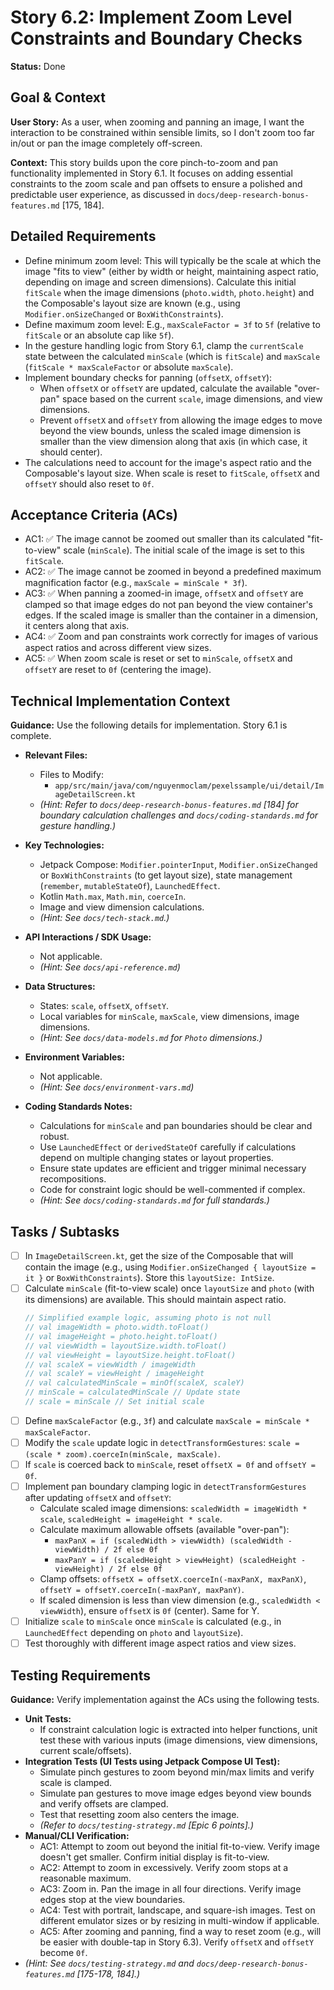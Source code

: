 # Story 6.2: Implement Zoom Level Constraints and Boundary Checks

**Status:** Done

## Goal & Context

**User Story:** As a user, when zooming and panning an image, I want the interaction to be constrained within sensible limits, so I don't zoom too far in/out or pan the image completely off-screen.

**Context:** This story builds upon the core pinch-to-zoom and pan functionality implemented in Story 6.1. It focuses on adding essential constraints to the zoom scale and pan offsets to ensure a polished and predictable user experience, as discussed in `docs/deep-research-bonus-features.md` [175, 184].

## Detailed Requirements

* Define minimum zoom level: This will typically be the scale at which the image "fits to view" (either by width or height, maintaining aspect ratio, depending on image and screen dimensions). Calculate this initial `fitScale` when the image dimensions (`photo.width`, `photo.height`) and the Composable's layout size are known (e.g., using `Modifier.onSizeChanged` or `BoxWithConstraints`).
* Define maximum zoom level: E.g., `maxScaleFactor = 3f` to `5f` (relative to `fitScale` or an absolute cap like `5f`).
* In the gesture handling logic from Story 6.1, clamp the `currentScale` state between the calculated `minScale` (which is `fitScale`) and `maxScale` (`fitScale * maxScaleFactor` or absolute `maxScale`).
* Implement boundary checks for panning (`offsetX`, `offsetY`):
    * When `offsetX` or `offsetY` are updated, calculate the available "over-pan" space based on the current `scale`, image dimensions, and view dimensions.
    * Prevent `offsetX` and `offsetY` from allowing the image edges to move beyond the view bounds, unless the scaled image dimension is smaller than the view dimension along that axis (in which case, it should center).
* The calculations need to account for the image's aspect ratio and the Composable's layout size. When scale is reset to `fitScale`, `offsetX` and `offsetY` should also reset to `0f`.

## Acceptance Criteria (ACs)

* AC1: ✅ The image cannot be zoomed out smaller than its calculated "fit-to-view" scale (`minScale`). The initial scale of the image is set to this `fitScale`.
* AC2: ✅ The image cannot be zoomed in beyond a predefined maximum magnification factor (e.g., `maxScale = minScale * 3f`).
* AC3: ✅ When panning a zoomed-in image, `offsetX` and `offsetY` are clamped so that image edges do not pan beyond the view container's edges. If the scaled image is smaller than the container in a dimension, it centers along that axis.
* AC4: ✅ Zoom and pan constraints work correctly for images of various aspect ratios and across different view sizes.
* AC5: ✅ When zoom scale is reset or set to `minScale`, `offsetX` and `offsetY` are reset to `0f` (centering the image).

## Technical Implementation Context

**Guidance:** Use the following details for implementation. Story 6.1 is complete.

* **Relevant Files:**
    * Files to Modify:
        * `app/src/main/java/com/nguyenmoclam/pexelssample/ui/detail/ImageDetailScreen.kt`
    * _(Hint: Refer to `docs/deep-research-bonus-features.md` [184] for boundary calculation challenges and `docs/coding-standards.md` for gesture handling.)_

* **Key Technologies:**
    * Jetpack Compose: `Modifier.pointerInput`, `Modifier.onSizeChanged` or `BoxWithConstraints` (to get layout size), state management (`remember`, `mutableStateOf`), `LaunchedEffect`.
    * Kotlin `Math.max`, `Math.min`, `coerceIn`.
    * Image and view dimension calculations.
    * _(Hint: See `docs/tech-stack.md`.)_

* **API Interactions / SDK Usage:**
    * Not applicable.
    * _(Hint: See `docs/api-reference.md`)_

* **Data Structures:**
    * States: `scale`, `offsetX`, `offsetY`.
    * Local variables for `minScale`, `maxScale`, view dimensions, image dimensions.
    * _(Hint: See `docs/data-models.md` for `Photo` dimensions.)_

* **Environment Variables:**
    * Not applicable.
    * _(Hint: See `docs/environment-vars.md`)_

* **Coding Standards Notes:**
    * Calculations for `minScale` and pan boundaries should be clear and robust.
    * Use `LaunchedEffect` or `derivedStateOf` carefully if calculations depend on multiple changing states or layout properties.
    * Ensure state updates are efficient and trigger minimal necessary recompositions.
    * Code for constraint logic should be well-commented if complex.
    * _(Hint: See `docs/coding-standards.md` for full standards.)_

## Tasks / Subtasks

* [ ] In `ImageDetailScreen.kt`, get the size of the Composable that will contain the image (e.g., using `Modifier.onSizeChanged { layoutSize = it }` or `BoxWithConstraints`). Store this `layoutSize: IntSize`.
* [ ] Calculate `minScale` (fit-to-view scale) once `layoutSize` and `photo` (with its dimensions) are available. This should maintain aspect ratio.
    ```kotlin
    // Simplified example logic, assuming photo is not null
    // val imageWidth = photo.width.toFloat()
    // val imageHeight = photo.height.toFloat()
    // val viewWidth = layoutSize.width.toFloat()
    // val viewHeight = layoutSize.height.toFloat()
    // val scaleX = viewWidth / imageWidth
    // val scaleY = viewHeight / imageHeight
    // val calculatedMinScale = minOf(scaleX, scaleY)
    // minScale = calculatedMinScale // Update state
    // scale = minScale // Set initial scale
    ```
* [ ] Define `maxScaleFactor` (e.g., `3f`) and calculate `maxScale = minScale * maxScaleFactor`.
* [ ] Modify the `scale` update logic in `detectTransformGestures`: `scale = (scale * zoom).coerceIn(minScale, maxScale)`.
* [ ] If `scale` is coerced back to `minScale`, reset `offsetX = 0f` and `offsetY = 0f`.
* [ ] Implement pan boundary clamping logic in `detectTransformGestures` after updating `offsetX` and `offsetY`:
    * Calculate scaled image dimensions: `scaledWidth = imageWidth * scale`, `scaledHeight = imageHeight * scale`.
    * Calculate maximum allowable offsets (available "over-pan"):
        * `maxPanX = if (scaledWidth > viewWidth) (scaledWidth - viewWidth) / 2f else 0f`
        * `maxPanY = if (scaledHeight > viewHeight) (scaledHeight - viewHeight) / 2f else 0f`
    * Clamp offsets: `offsetX = offsetX.coerceIn(-maxPanX, maxPanX)`, `offsetY = offsetY.coerceIn(-maxPanY, maxPanY)`.
    * If scaled dimension is less than view dimension (e.g., `scaledWidth < viewWidth`), ensure `offsetX` is `0f` (center). Same for Y.
* [ ] Initialize `scale` to `minScale` once `minScale` is calculated (e.g., in `LaunchedEffect` depending on `photo` and `layoutSize`).
* [ ] Test thoroughly with different image aspect ratios and view sizes.

## Testing Requirements

**Guidance:** Verify implementation against the ACs using the following tests.

* **Unit Tests:**
    * If constraint calculation logic is extracted into helper functions, unit test these with various inputs (image dimensions, view dimensions, current scale/offsets).
* **Integration Tests (UI Tests using Jetpack Compose UI Test):**
    * Simulate pinch gestures to zoom beyond min/max limits and verify scale is clamped.
    * Simulate pan gestures to move image edges beyond view bounds and verify offsets are clamped.
    * Test that resetting zoom also centers the image.
    * _(Refer to `docs/testing-strategy.md` [Epic 6 points].)_
* **Manual/CLI Verification:**
    * AC1: Attempt to zoom out beyond the initial fit-to-view. Verify image doesn't get smaller. Confirm initial display is fit-to-view.
    * AC2: Attempt to zoom in excessively. Verify zoom stops at a reasonable maximum.
    * AC3: Zoom in. Pan the image in all four directions. Verify image edges stop at the view boundaries.
    * AC4: Test with portrait, landscape, and square-ish images. Test on different emulator sizes or by resizing in multi-window if applicable.
    * AC5: After zooming and panning, find a way to reset zoom (e.g., will be easier with double-tap in Story 6.3). Verify `offsetX` and `offsetY` become `0f`.
* _(Hint: See `docs/testing-strategy.md` and `docs/deep-research-bonus-features.md` [175-178, 184].)_